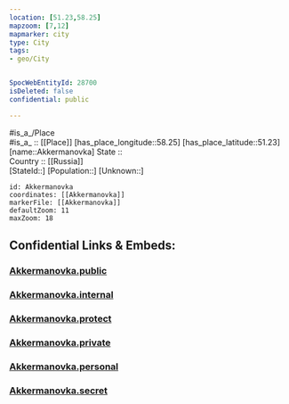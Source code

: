 ```yaml
---
location: [51.23,58.25] 
mapzoom: [7,12] 
mapmarker: city 
type: City
tags:
- geo/City


SpocWebEntityId: 28700
isDeleted: false
confidential: public

---
```

#is_a_/Place  
#is_a_ :: [[Place]] 
[has_place_longitude::58.25] 
[has_place_latitude::51.23] 
[name::Akkermanovka] 
State ::  
Country :: [[Russia]]  
[StateId::] 
[Population::] 
[Unknown::] 


```leaflet
id: Akkermanovka
coordinates: [[Akkermanovka]] 
markerFile: [[Akkermanovka]] 
defaultZoom: 11 
maxZoom: 18
```


## Confidential Links & Embeds: 

### [Akkermanovka.public](/_public/\Earth\Continent\Europe\Europe~East\Russia\Russia~Volga\Orenburg_Oblast\CityAkkermanovka.public.md) 

### [Akkermanovka.internal](/_internal/\Earth\Continent\Europe\Europe~East\Russia\Russia~Volga\Orenburg_Oblast\CityAkkermanovka.internal.md) 

### [Akkermanovka.protect](/_protect/\Earth\Continent\Europe\Europe~East\Russia\Russia~Volga\Orenburg_Oblast\CityAkkermanovka.protect.md) 

### [Akkermanovka.private](/_private/\Earth\Continent\Europe\Europe~East\Russia\Russia~Volga\Orenburg_Oblast\CityAkkermanovka.private.md) 

### [Akkermanovka.personal](/_personal/\Earth\Continent\Europe\Europe~East\Russia\Russia~Volga\Orenburg_Oblast\CityAkkermanovka.personal.md) 

### [Akkermanovka.secret](/_secret/\Earth\Continent\Europe\Europe~East\Russia\Russia~Volga\Orenburg_Oblast\CityAkkermanovka.secret.md)

